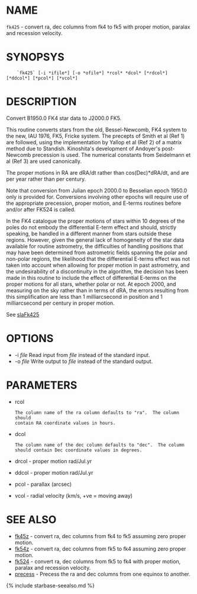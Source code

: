 
NAME
====

`fk425`     - convert ra, dec columns from fk4 to fk5 with proper motion,
             paralax and recession velocity.

SYNOPSYS
========

```
    `fk425` [-i *ifile*] [-o *ofile*] *rcol* *dcol* [*rdcol*] [*ddcol*] [*pcol*] [*vcol*]
```

DESCRIPTION
===========

  Convert B1950.0 FK4 star data to J2000.0 FK5.

  This routine converts stars from the old, Bessel-Newcomb, FK4
  system to the new, IAU 1976, FK5, Fricke system.  The precepts
  of Smith et al (Ref 1) are followed, using the implementation
  by Yallop et al (Ref 2) of a matrix method due to Standish.
  Kinoshita's development of Andoyer's post-Newcomb precession is
  used.  The numerical constants from Seidelmann et al (Ref 3) are
  used canonically.

  The proper motions in RA are dRA/dt rather than
  cos(Dec)*dRA/dt, and are per year rather than per century.

  Note that conversion from Julian epoch 2000.0 to Besselian
  epoch 1950.0 only is provided for.  Conversions involving
  other epochs will require use of the appropriate precession,
  proper motion, and E-terms routines before and/or after
  FK524 is called.

  In the FK4 catalogue the proper motions of stars within
  10 degrees of the poles do not embody the differential
  E-term effect and should, strictly speaking, be handled
  in a different manner from stars outside these regions.
  However, given the general lack of homogeneity of the star
  data available for routine astrometry, the difficulties of
  handling positions that may have been determined from
  astrometric fields spanning the polar and non-polar regions,
  the likelihood that the differential E-terms effect was not
  taken into account when allowing for proper motion in past
  astrometry, and the undesirability of a discontinuity in
  the algorithm, the decision has been made in this routine to
  include the effect of differential E-terms on the proper
  motions for all stars, whether polar or not.  At epoch 2000,
  and measuring on the sky rather than in terms of dRA, the
  errors resulting from this simplification are less than
  1 milliarcsecond in position and 1 milliarcsecond per
  century in proper motion.

  See [slaFk425]( slalib/slaFk425.3.html)

OPTIONS
=======

  * -i *file* Read input from *file* instead of the standard input.
  * -o *file* Write output to *file* instead of the standard output.

PARAMETERS
==========

  * rcol

        The column name of the ra column defaults to "ra".  The column should
        contain RA coordinate values in hours.

  * dcol

        The column name of the dec column defaults to "dec".  The column
        should contain Dec coordinate values in degrees.

  * drcol - proper motion rad/Jul.yr
  * ddcol - proper motion rad/Jul.yr
  * pcol  - parallax (arcsec)
  * vcol  - radial velocity (km/s, +ve = moving away)

SEE ALSO
========


- [fk45z](fk45z.html)     - convert ra, dec columns from fk4 to fk5 assuming zero proper
                  motion.
- [fk54z](fk54z.html)     - convert ra, dec columns from fk5 to fk4 assuming zero proper
                  motion.
- [fk524](fk524.html)     - convert ra, dec columns from fk5 to fk4 with proper motion,
                  paralax and recession velocity.
- [precess](precess.html)     - Precess the ra and dec columns from one equinox to another.


{% include starbase-seealso.md %}
